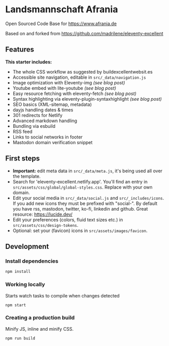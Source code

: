 # Landsmannschaft Afrania

Open Sourced Code Base for https://www.afrania.de

Based on and forked from https://github.com/madrilene/eleventy-excellent

## Features

**This starter includes:**

- The whole CSS workflow as suggested by buildexcellentwebsit.es
- Accessible site navigation, editable in `src/_data/navigation.js`
- Image optimization with Eleventy-img _(see blog post)_
- Youtube embed with lite-youtube _(see blog post)_
- Easy resource fetching with eleventy-fetch _(see blog post)_
- Syntax highlighting via eleventy-plugin-syntaxhighlight _(see blog post)_
- SEO basics (XML-sitemap, metadata)
- dayjs handling dates & times
- 301 redirects for Netlify
- Advanced markdown handling
- Bundling via esbuild
- RSS feed
- Links to social networks in footer
- Mastodon domain verification snippet

## First steps

- **Important:** edit meta data in `src/_data/meta.js`, it's being used all over the template.
- Search for 'eleventy-excellent.netlify.app'. You'll find an entry in `src/assets/css/global/global-styles.css`. Replace with your own domain.
- Edit your social media in `src/_data/social.js` and `src/_includes/icons`. If you add new icons they must be prefixed with "social-". By default you have rss, mastodon, twitter, ko-fi, linkedin and github. Great resource: https://lucide.dev/
- Edit your preferences (colors, fluid text sizes etc.) in `src/assets/css/design-tokens`.
- Optional: set your (favicon) icons in `src/assets/images/favicon`.

## Development

### Install dependencies

```
npm install
```

### Working locally

Starts watch tasks to compile when changes detected

```
npm start
```

### Creating a production build

Minify JS, inline and minify CSS.

```
npm run build
```
